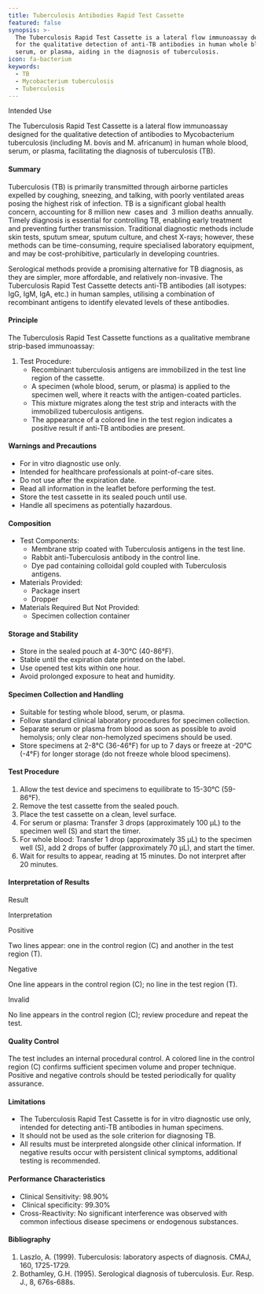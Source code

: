 ```yaml
---
title: Tuberculosis Antibodies Rapid Test Cassette
featured: false
synopsis: >-
  The Tuberculosis Rapid Test Cassette is a lateral flow immunoassay designed
  for the qualitative detection of anti-TB antibodies in human whole blood,
  serum, or plasma, aiding in the diagnosis of tuberculosis. 
icon: fa-bacterium
keywords:
  - TB
  - Mycobacterium tuberculosis
  - Tuberculosis
---
```



Intended Use

The Tuberculosis Rapid Test Cassette is a lateral flow immunoassay designed for the qualitative detection of antibodies to Mycobacterium tuberculosis (including M. bovis and M. africanum) in human whole blood, serum, or plasma, facilitating the diagnosis of tuberculosis (TB).

#### Summary

Tuberculosis (TB) is primarily transmitted through airborne particles expelled by coughing, sneezing, and talking, with poorly ventilated areas posing the highest risk of infection. TB is a significant global health concern, accounting for 8 million new  cases and  3 million deaths annually. Timely diagnosis is essential for controlling TB, enabling early treatment and preventing further transmission. Traditional diagnostic methods include skin tests, sputum smear, sputum culture, and chest X-rays; however, these methods can be time-consuming, require specialised laboratory equipment, and may be cost-prohibitive, particularly in developing countries.

Serological methods provide a promising alternative for TB diagnosis, as they are simpler, more affordable, and relatively non-invasive. The Tuberculosis Rapid Test Cassette detects anti-TB antibodies (all isotypes: IgG, IgM, IgA, etc.) in human samples, utilising a combination of recombinant antigens to identify elevated levels of these antibodies.

#### Principle

The Tuberculosis Rapid Test Cassette functions as a qualitative membrane strip-based immunoassay:

1. Test Procedure:
   * Recombinant tuberculosis antigens are immobilized in the test line region of the cassette.
   * A specimen (whole blood, serum, or plasma) is applied to the specimen well, where it reacts with the antigen-coated particles.
   * This mixture migrates along the test strip and interacts with the immobilized tuberculosis antigens.
   * The appearance of a colored line in the test region indicates a positive result if anti-TB antibodies are present.

#### Warnings and Precautions

* For in vitro diagnostic use only.
* Intended for healthcare professionals at point-of-care sites.
* Do not use after the expiration date.
* Read all information in the leaflet before performing the test.
* Store the test cassette in its sealed pouch until use.
* Handle all specimens as potentially hazardous.

#### Composition

* Test Components:
  * Membrane strip coated with Tuberculosis antigens in the test line.
  * Rabbit anti-Tuberculosis antibody in the control line.
  * Dye pad containing colloidal gold coupled with Tuberculosis antigens.
* Materials Provided:
  * Package insert
  * Dropper
* Materials Required But Not Provided:
  * Specimen collection container

#### Storage and Stability

* Store in the sealed pouch at 4-30°C (40-86°F).
* Stable until the expiration date printed on the label.
* Use opened test kits within one hour.
* Avoid prolonged exposure to heat and humidity.

#### Specimen Collection and Handling

* Suitable for testing whole blood, serum, or plasma.
* Follow standard clinical laboratory procedures for specimen collection.
* Separate serum or plasma from blood as soon as possible to avoid hemolysis; only clear non-hemolyzed specimens should be used.
* Store specimens at 2-8°C (36-46°F) for up to 7 days or freeze at -20°C (-4°F) for longer storage (do not freeze whole blood specimens).

#### Test Procedure

1. Allow the test device and specimens to equilibrate to 15-30°C (59-86°F).
2. Remove the test cassette from the sealed pouch.
3. Place the test cassette on a clean, level surface.
4. For serum or plasma: Transfer 3 drops (approximately 100 µL) to the specimen well (S) and start the timer.
5. For whole blood: Transfer 1 drop (approximately 35 µL) to the specimen well (S), add 2 drops of buffer (approximately 70 µL), and start the timer.
6. Wait for results to appear, reading at 15 minutes. Do not interpret after 20 minutes.

#### Interpretation of Results

Result

Interpretation

Positive

Two lines appear: one in the control region (C) and another in the test region (T).

Negative

One line appears in the control region (C); no line in the test region (T).

Invalid

No line appears in the control region (C); review procedure and repeat the test.

#### Quality Control

The test includes an internal procedural control. A colored line in the control region (C) confirms sufficient specimen volume and proper technique. Positive and negative controls should be tested periodically for quality assurance.

#### Limitations

* The Tuberculosis Rapid Test Cassette is for in vitro diagnostic use only, intended for detecting anti-TB antibodies in human specimens.
* It should not be used as the sole criterion for diagnosing TB.
* All results must be interpreted alongside other clinical information. If negative results occur with persistent clinical symptoms, additional testing is recommended.

#### Performance Characteristics

* Clinical Sensitivity: 98.90%
*  Clinical specificity: 99.30%
* Cross-Reactivity: No significant interference was observed with common infectious disease specimens or endogenous substances.

#### Bibliography

1. Laszlo, A. (1999). Tuberculosis: laboratory aspects of diagnosis. CMAJ, 160, 1725-1729.
2. Bothamley, G.H. (1995). Serological diagnosis of tuberculosis. Eur. Resp. J., 8, 676s-688s.

